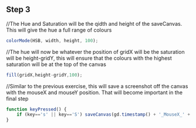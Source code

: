 ## Step 3

//The Hue and Saturation will be the qidth and height of the saveCanvas. 
This will give the hue a full range of colours

```js
colorMode(HSB, width, height, 100);
```

//The hue will now be whatever the position of gridX will be
the saturation will be height-gridY, this will ensure that the
colours with the highest saturation will be at the top of the canvas

```js
fill(gridX,height-gridY,100);
```

//Similar to the previous exercise, this will save a screenshot off the canvas with the mouseX and mouseY position. 
That will become important in the final step

```js
function keyPressed() {
    if (key=='s' || key=='S') saveCanvas(gd.timestamp() + '_MouseX_' + mouseX + '_MouseY_' + mouseY, 'png');
}
```

